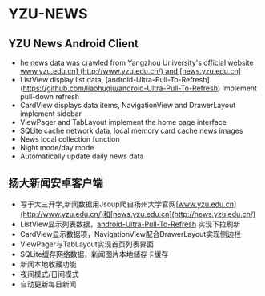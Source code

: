 # YZU-NEWS
## YZU News Android Client
* he news data was crawled from Yangzhou University's official website [www.yzu.edu.cn] (http://www.yzu.edu.cn/) and [news.yzu.edu.cn] ](http://news.yzu.edu.cn/)
* ListView display list data, [android-Ultra-Pull-To-Refresh] (https://github.com/liaohuqiu/android-Ultra-Pull-To-Refresh) Implement pull-down refresh
* CardView displays data items, NavigationView and DrawerLayout implement sidebar
* ViewPager and TabLayout implement the home page interface
* SQLite cache network data, local memory card cache news images
* News local collection function
* Night mode/day mode
* Automatically update daily news data

## 扬大新闻安卓客户端
* 写于大三开学,新闻数据用Jsoup爬自扬州大学官网[www.yzu.edu.cn](http://www.yzu.edu.cn/)和[news.yzu.edu.cn](http://news.yzu.edu.cn/)
* ListView显示列表数据，[android-Ultra-Pull-To-Refresh](https://github.com/liaohuqiu/android-Ultra-Pull-To-Refresh) 实现下拉刷新
* CardView显示数据项，NavigationView配合DrawerLayout实现侧边栏
* ViewPager与TabLayout实现首页列表界面
* SQLite缓存网络数据，新闻图片本地储存卡缓存
* 新闻本地收藏功能
* 夜间模式/日间模式
* 自动更新每日新闻
